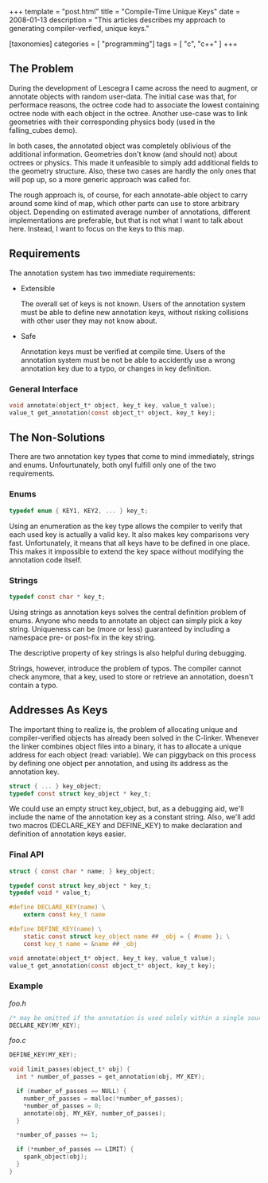 +++
template = "post.html"
title = "Compile-Time Unique Keys"
date = 2008-01-13
description = "This articles describes my approach to generating compiler-verfied, unique keys."

[taxonomies]
categories = [ "programming"]
tags = [ "c", "c++" ]
+++
## The Problem

During the development of Lescegra I came across the need to augment, or annotate objects with random user-data. The initial case was that, for performace reasons, the octree code had to associate the lowest containing octree node with each object in the octree. Another use-case was to link geometries with their corresponding physics body (used in the falling_cubes demo).

In both cases, the annotated object was completely oblivious of the additional information. Geometries don't know (and should not) about octrees or physics. This made it unfeasible to simply add additional fields to the geometry structure. Also, these two cases are hardly the only ones that will pop up, so a more generic approach was called for.

The rough approach is, of course, for each annotate-able object to carry around some kind of map, which other parts can use to store arbitrary object. Depending on estimated average number of annotations, different implementations are preferable, but that is not what I want to talk about here. Instead, I want to focus on the keys to this map.

## Requirements

The annotation system has two immediate requirements:

- Extensible

  The overall set of keys is not known. Users of the annotation system must be able to define new annotation keys, without risking collisions with other user they may not know about.

- Safe

  Annotation keys must be verified at compile time. Users of the annotation system must be not be able to accidently use a wrong annotation key due to a typo, or changes in key definition.

### General Interface

```c
void annotate(object_t* object, key_t key, value_t value);
value_t get_annotation(const object_t* object, key_t key);
```

## The Non-Solutions

There are two annotation key types that come to mind immediately, strings and enums. Unfourtunately, both onyl fulfill only one of the two requirements.

### Enums

```c
typedef enum { KEY1, KEY2, ... } key_t;
```

Using an enumeration as the key type allows the compiler to verify that each used key is actually a valid key. It also makes key comparisons very fast. Unfortunately, it means that all keys have to be defined in one place. This makes it impossible to extend the key space without modifying the annotation code itself.

### Strings

```c
typedef const char * key_t;
```

Using strings as annotation keys solves the central definition problem of enums. Anyone who needs to annotate an object can simply pick a key string. Uniqueness can be (more or less) guaranteed by including a namespace pre- or post-fix in the key string.

The descriptive property of key strings is also helpful during debugging.

Strings, however, introduce the problem of typos. The compiler cannot check anymore, that a key, used to store or retrieve an annotation, doesn't contain a typo.

## Addresses As Keys

The important thing to realize is, the problem of allocating unique and compiler-verified objects has already been solved in the C-linker. Whenever the linker combines object files into a binary, it has to allocate a unique address for each object (read: variable). We can piggyback on this process by defining one object per annotation, and using its address as the annotation key.

```c
struct { ... } key_object;
typedef const struct key_object * key_t;
```

We could use an empty struct key_object, but, as a debugging aid, we'll include the name of the annotation key as a constant string. Also, we'll add two macros (DECLARE_KEY and DEFINE_KEY) to make declaration and definition of annotation keys easier.

### Final API

```c
struct { const char * name; } key_object;

typedef const struct key_object * key_t;
typedef void * value_t;

#define DECLARE_KEY(name) \
    extern const key_t name

#define DEFINE_KEY(name) \
    static const struct key_object name ## _obj = { #name }; \
    const key_t name = &name ## _obj

void annotate(object_t* object, key_t key, value_t value);
value_t get_annotation(const object_t* object, key_t key);
```

### Example

*foo.h*

```c
/* may be omitted if the annotation is used solely within a single source file */
DECLARE_KEY(MY_KEY);
```

*foo.c*

```c
DEFINE_KEY(MY_KEY);

void limit_passes(object_t* obj) {
  int * number_of_passes = get_annotation(obj, MY_KEY);

  if (number_of_passes == NULL) {
    number_of_passes = malloc(*number_of_passes);
    *number_of_passes = 0;
    annotate(obj, MY_KEY, number_of_passes);
  }

  *number_of_passes += 1;

  if (*number_of_passes == LIMIT) {
    spank_object(obj);
  }
}
```
